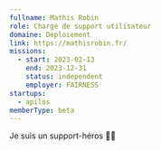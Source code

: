 ```yaml
---
fullname: Mathis Robin
role: Chargé de support utilisateur
domaine: Déploiement
link: https://mathisrobin.fr/
missions:
  - start: 2023-02-13
    end: 2023-12-31
    status: independent
    employer: FAIRNESS
startups:
  - apilos
memberType: beta
---
```


Je suis un support-héros 🦸‍♂️ 
